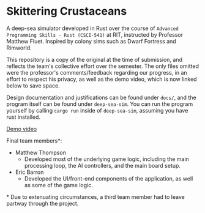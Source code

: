 # Skittering Crustaceans

A deep-sea simulator developed in Rust over the course of `Advanced Programming Skills - Rust (CSCI-541)` at RIT, instructed by Professor Matthew Fluet. 
Inspired by colony sims such as Dwarf Fortress and Rimworld.

This repository is a copy of the original at the time of submission, and reflects the team's collective effort over the semester.
The only files omitted were the professor's comments/feedback regarding our progress, in an effort to respect his privacy, as well as the demo video,
which is now linked below to save space.

Design documentation and justifications can be found under `docs/`, and the program itself can be found under `deep-sea-sim`. 
You can run the program yourself by calling `cargo run` inside of `deep-sea-sim`, assuming you have rust installed.

[Demo video](https://drive.google.com/file/d/104fz6bFhs84-dQusnmJZjWk2T79JGYjY/view?usp=sharing)

Final team members*:

- Matthew Thompson
	- Developed most of the underlying game logic, including the main processing loop, the AI controllers, and the main board setup.
- Eric Barron
	- Developed the UI/front-end components of the application, as well as some of the game logic.

\* Due to extenuating circumstances, a third team member had to leave partway through the project.
